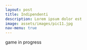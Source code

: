 ```yaml
---
layout: post
title: Indipendenti
description: Lorem ipsum dolor est
image: assets/images/pic11.jpg
nav-menu: true
---
```


game in progress